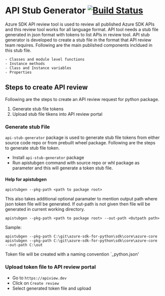 # API Stub Generator [![Build Status](https://dev.azure.com/azure-sdk/public/_apis/build/status/108?branchName=master)](https://dev.azure.com/azure-sdk/public/_build/latest?definitionId=108&branchName=master)

Azure SDK API review tool is used to review all published Azure SDK APIs and this review tool works for all language format. API tool needs a stub file generated in json format with tokens to list APIs in review tool. API stub generator is developed to create a stub file in the format that API review team requires. Following are the main published components incldued in this stub file.

    - Classes and module level functions
    - Instance methods
    - Class and Instance variables
    - Properties


## Steps to create API review
Following are the steps to create an API review request for python package.
1. Generate stub file tokens
2. Upload stub file tikens into API review portal

### Generate stub File
`api-stub-generator` package is used to generate stub file tokens from either source code repo or from prebuilt wheel package. Following are the steps to generate stub file token.

- Install `api-stub-generator` package
- Run apistubgen command with source repo or whl package as parameter and this will generate a token stub file. 

#### Help for apistubgen
```
apistubgen --pkg-path <path to package root>
```

This also takes additional optional paramater to mention output path where json token file will be generated. If out-path is not given then file will be generated in current working directory.

```
apistubgen --pkg-path <path to package root> --out-path <Outpath path>
```

Sample:
```
apistubgen --pkg-path C:\git\azure-sdk-for-python\sdk\core\azure-core
apistubgen --pkg-path C:\git\azure-sdk-for-python\sdk\core\azure-core --out-path C:\out
```

Token file will be created with a naming convention `<package-name>_python.json'


### Upload token file to API review portal
- Go to ``https://apiview.dev``
- Click on `Create review`
- Select generated token file and upload




